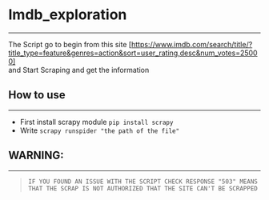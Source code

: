 # Imdb_exploration
--------------------
The Script go to begin from this site [https://www.imdb.com/search/title/?title_type=feature&genres=action&sort=user_rating,desc&num_votes=25000] <br/>
and Start Scraping and get the information 

## How to use 
--------------
- First install scrapy module `pip install scrapy`
- Write `scrapy runspider "the path of the file"`

## WARNING:
------------
> `IF YOU FOUND AN ISSUE WITH THE SCRIPT CHECK RESPONSE "503" MEANS THAT THE SCRAP IS NOT AUTHORIZED
>  THAT THE SITE CAN'T BE SCRAPPED`
